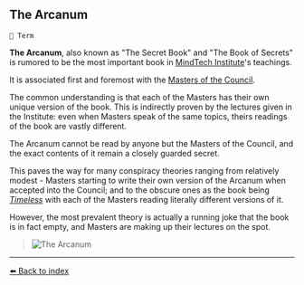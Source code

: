 ## The Arcanum

`📑 Term`

**The Arcanum**, also known as "The Secret Book" and "The Book of Secrets" is rumored to be the most important book in [MindTech Institute](../refs/mindtech_institute.md)'s teachings.

It is associated first and foremost with the [Masters of the Council](../refs/council_of_minds.md).

The common understanding is that each of the Masters has their own unique version of the book. This is indirectly proven by the lectures given in the Institute: even when Masters speak of the same topics, theirs readings of the book are vastly different.

The Arcanum cannot be read by anyone but the Masters of the Council, and the exact contents of it remain a closely guarded secret.

This paves the way for many conspiracy theories ranging from relatively modest - Masters starting to write their own version of the Arcanum when accepted into the Council; and to the obscure ones as the book being *[Timeless](../refs/timeless_desert.md)* with each of the Masters reading literally different versions of it.

However, the most prevalent theory is actually a running joke that the book is in fact empty, and Masters are making up their lectures on the spot.

> ![The Arcanum](../i/arcanum.png)


----------
[⬅️ Back to index](../#5480_s)